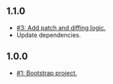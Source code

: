 ## 1.1.0
* [#3: Add patch and diffing logic.](https://github.com/haensl/mongo/issues/3)
* Update dependencies.

## 1.0.0
* [#1: Bootstrap project.](https://github.com/haensl/mongo/issues/1)
